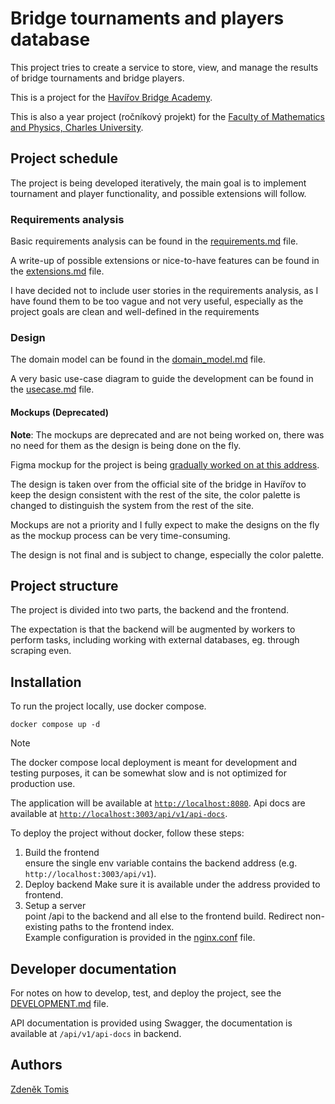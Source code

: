
# Bridge tournaments and players database

This project tries to create a service to store, view, and manage the results of bridge tournaments and bridge players.

This is a project for the [Havířov Bridge Academy](https://www.bridzhavirov.cz/).

This is also a year project (ročníkový projekt) for the [Faculty of Mathematics and Physics, Charles University](https://www.mff.cuni.cz/en).

## Project schedule

The project is being developed iteratively, the main goal is to implement tournament and player functionality, and possible extensions will follow.

### Requirements analysis

Basic requirements analysis can be found in the [requirements.md](analysis/requirements.md) file.

A write-up of possible extensions or nice-to-have features can be found in the [extensions.md](analysis/extensions.md) file.

I have decided not to include user stories in the requirements analysis, as I have found them to be too vague and not very useful, especially as the project goals are clean and well-defined in the requirements

### Design

The domain model can be found in the [domain_model.md](design/domain_model.md) file.

A very basic use-case diagram to guide the development can be found in the [usecase.md](design/usecase.md) file.

#### Mockups (Deprecated)

**Note**: The mockups are deprecated and are not being worked on, there was no need for them as the design is being done on the fly.

Figma mockup for the project is being [gradually worked on at this address](https://www.figma.com/file/7viqnEaCt7VbuPwxjV9PUJ/matrikabs?node-id=102%3A644&t=disWhiQWDYSMkD8x-1).

The design is taken over from the official site of the bridge in Havířov to keep the design consistent with the rest of the site, the color palette is changed to distinguish the system from the rest of the site.

Mockups are not a priority and I fully expect to make the designs on the fly as the mockup process can be very time-consuming.

The design is not final and is subject to change, especially the color palette.


## Project structure

The project is divided into two parts, the backend and the frontend.

The expectation is that the backend will be augmented by workers to perform tasks, including working with external databases, eg. through scraping even.

## Installation

To run the project locally, use docker compose.

```
docker compose up -d
```

> [!NOTE]  
> The docker compose local deployment is meant for development and testing purposes, it can be somewhat slow and is not optimized for production use.


The application will be available at [`http://localhost:8080`](http://localhost:8080). Api docs are available at [`http://localhost:3003/api/v1/api-docs`](http://localhost:3003/api/v1/api-docs).

To deploy the project without docker, follow these steps:

1. Build the frontend  
   ensure the single env variable contains the backend address (e.g. `http://localhost:3003/api/v1`).
2. Deploy backend
   Make sure it is available under the address provided to frontend.
3. Setup a server  
   point /api to the backend and all else to the frontend build. Redirect non-existing paths to the frontend index.  
   Example configuration is provided in the [nginx.conf](deployment/nginx.conf) file.

## Developer documentation

For notes on how to develop, test, and deploy the project, see the [DEVELOPMENT.md](DEVELOPMENT.md) file.

API documentation is provided using Swagger, the documentation is available at `/api/v1/api-docs` in backend.


## Authors 
[Zdeněk Tomis](https://zdenektomis.eu)